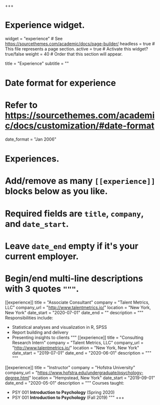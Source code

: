 +++
# Experience widget.
widget = "experience"  # See https://sourcethemes.com/academic/docs/page-builder/
headless = true  # This file represents a page section.
active = true  # Activate this widget? true/false
weight = 40  # Order that this section will appear.

title = "Experience"
subtitle = ""

# Date format for experience
#   Refer to https://sourcethemes.com/academic/docs/customization/#date-format
date_format = "Jan 2006"

# Experiences.
#   Add/remove as many `[[experience]]` blocks below as you like.
#   Required fields are `title`, `company`, and `date_start`.
#   Leave `date_end` empty if it's your current employer.
#   Begin/end multi-line descriptions with 3 quotes `"""`.
[[experience]]
  title = "Associate Consultant"
  company = "Talent Metrics, LLC"
  company_url = "http://www.talentmetrics.io/"
  location = "New York, New York"
  date_start = "2020-07-01"
  date_end = ""
  description = """
  Responsibilities include:
  
  * Statistical analyses and visualization in R, SPSS
  * Report building and delivery
  * Presenting insights to clients 
  """
[[experience]]
  title = "Consulting Research Intern"
  company = "Talent Metrics, LLC"
  company_url = "http://www.talentmetrics.io/"
  location = "New York, New York"
  date_start = "2019-07-01"
  date_end = "2020-06-01"
  description = """
  """
  
  [[experience]]
  title = "Instructor"
  company = "Hofstra University"
  company_url = "https://www.hofstra.edu/undergraduate/psychology-degree.html"
  location = "Hempstead, New York"
  date_start = "2019-09-01"
  date_end = "2020-05-01"
  description = """
  Courses taught:
  
  * PSY 001 **Introduction to Psychology** (Spring 2020)
  * PSY 001 **Introduction to Psychology** (Fall 2019)
  """
+++
